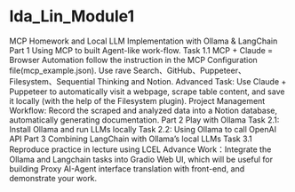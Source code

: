 # Ida_Lin_Module1
MCP Homework and Local LLM Implementation with Ollama &amp; LangChain
Part 1 Using MCP to built Agent-like work-flow.
Task 1.1 MCP + Claude = Browser Automation
follow the instruction in the MCP Configuration file(mcp_example.json). Use rave Search、GitHub、Puppeteer、Filesystem、Sequential Thinking and Notion.
Advanced Task: Use Claude + Puppeteer to automatically visit a webpage, scrape table content, and save it locally (with the help of the Filesystem plugin). Project Management Workflow: Record the scraped and analyzed data into a Notion database, automatically generating documentation.
Part 2 Play with Ollama
Task 2.1: Install Ollama and run LLMs locally
Task 2.2: Using Ollama to call OpenAI API
Part 3 Combining LangChain with Ollama’s local LLMs
Task 3.1 Reproduce practice in lecture using LCEL
Advance Work：Integrate the Ollama and Langchain tasks into Gradio Web UI, which will be useful for building Proxy AI-Agent interface translation with front-end, and demonstrate your work.
